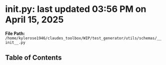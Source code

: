 # __init__.py: last updated 03:56 PM on April 15, 2025

**File Path:** `/home/kylerose1946/claudes_toolbox/WIP/test_generator/utils/schemas/__init__.py`

## Table of Contents
